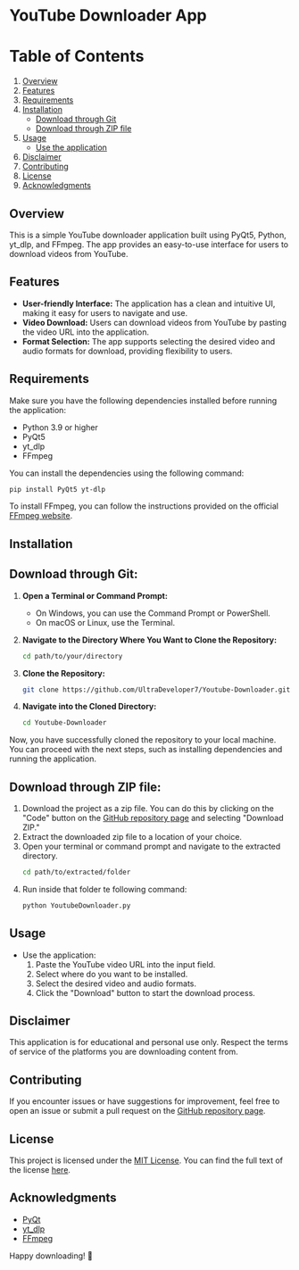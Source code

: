 # YouTube Downloader App

# Table of Contents
1. [Overview](#overview)
2. [Features](#features)
3. [Requirements](#requirements)
4. [Installation](installation)
   - [Download through Git](#download-through-git)
   - [Download through ZIP file](#download-through-zip-file)
5. [Usage](#usage)
   - [Use the application](#use-the-application)
6. [Disclaimer](#disclaimer)
7. [Contributing](#contributing)
8. [License](#license)
9. [Acknowledgments](#acknowledgments)


## Overview
This is a simple YouTube downloader application built using PyQt5, Python, yt_dlp, and FFmpeg. The app provides an easy-to-use interface for users to download videos from YouTube.

## Features
- **User-friendly Interface:** The application has a clean and intuitive UI, making it easy for users to navigate and use.
- **Video Download:** Users can download videos from YouTube by pasting the video URL into the application.
- **Format Selection:** The app supports selecting the desired video and audio formats for download, providing flexibility to users.

## Requirements
Make sure you have the following dependencies installed before running the application:
- Python 3.9 or higher
- PyQt5
- yt_dlp
- FFmpeg

You can install the dependencies using the following command:
```bash
pip install PyQt5 yt-dlp
```
To install FFmpeg, you can follow the instructions provided on the official [FFmpeg website](https://ffmpeg.org/download.html).

## Installation
## Download through Git:
1. **Open a Terminal or Command Prompt:**
   - On Windows, you can use the Command Prompt or PowerShell.
   - On macOS or Linux, use the Terminal.

2. **Navigate to the Directory Where You Want to Clone the Repository:**
   ```bash
   cd path/to/your/directory
   ```
3. **Clone the Repository:**
   ```bash
   git clone https://github.com/UltraDeveloper7/Youtube-Downloader.git
   ```
4. **Navigate into the Cloned Directory:**
   ```bash
   cd Youtube-Downloader
   ```
Now, you have successfully cloned the repository to your local machine. You can proceed with the next steps, such as installing dependencies and running the application.

## Download through ZIP file:
1. Download the project as a zip file. You can do this by clicking on the "Code" button on the [GitHub repository page](https://github.com/UltraDeveloper7/Youtube-Downloader) and selecting "Download ZIP."
2. Extract the downloaded zip file to a location of your choice.
3. Open your terminal or command prompt and navigate to the extracted directory.
   ```bash
   cd path/to/extracted/folder
   ```
4. Run inside that folder te following command:
   ```bash
   python YoutubeDownloader.py
   ```
## Usage
- Use the application:
   1. Paste the YouTube video URL into the input field.
   2. Select where do you want to be installed.
   3. Select the desired video and audio formats.
   4. Click the "Download" button to start the download process.

## Disclaimer
This application is for educational and personal use only. Respect the terms of service of the platforms you are downloading content from.

## Contributing
If you encounter issues or have suggestions for improvement, feel free to open an issue or submit a pull request on the [GitHub repository page](https://github.com/UltraDeveloper7/Youtube-Downloader).

## License
This project is licensed under the [MIT License](LICENSE). You can find the full text of the license [here](https://opensource.org/licenses/MIT).

## Acknowledgments
- [PyQt](https://riverbankcomputing.com/software/pyqt/)
- [yt_dlp](https://github.com/yt-dlp/yt-dlp)
- [FFmpeg](https://ffmpeg.org/)

Happy downloading! 🎉
